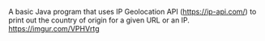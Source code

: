 A basic Java program that uses IP Geolocation API (https://ip-api.com/) to print out the country of origin for a given URL or an IP.
https://imgur.com/VPHVrtg
